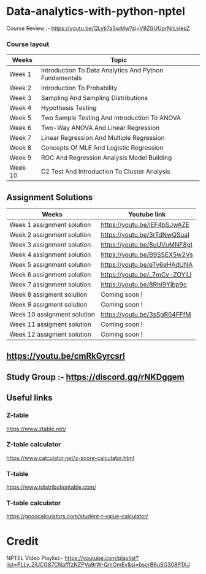 # Data-analytics-with-python-nptel

Course Review :- https://youtu.be/QLyti7a3wMw?si=V9ZGUUprNrLslesZ

### Course layout

| Weeks   |   Topic                                                   |
|---------|-----------------------------------------------------------|
| Week 1  |  Introduction To Data Analytics And Python Fundamentals  |
| Week 2  |  Introduction To Probability                             |
| Week 3  |  Sampling And Sampling Distributions                     |
| Week 4  | Hypothesis Testing                                      |
| Week 5  |  Two Sample Testing And Introduction To ANOVA            |
| Week 6  |  Two-Way ANOVA And Linear Regression                     |
| Week 7  |  Linear Regression And Multiple Regression               |
| Week 8  |  Concepts Of MLE And Logistic Regression                 |
| Week 9  |  ROC And Regression Analysis Model Building              |
| Week 10 |  C2 Test And Introduction To Cluster Analysis            |


## Assignment Solutions 


| Weeks                     | Youtube link |
|---------------------------|--------------|
|    Week 1 assignment solution |       https://youtu.be/lEF4bSJwAZE       |
|    Week 2 assignment solution                        |      https://youtu.be/3rTdNwQSuaI        |
|    Week 3 assignment solution                       |      https://youtu.be/8uUVuMNF8gI         |
|    Week 4 assignment solution                      |        https://youtu.be/B9SSEX5w2Vs        |
|    Week 5 assignment solution                     |         https://youtu.be/eTv6eHAdUNA      |
|    Week 6 assignment solution                       |          https://youtu.be/_7mCv-ZOYlU     |
|    Week 7 assignment solution                       |          https://youtu.be/8RhI9Yjbp9c     |
|    Week 8 assigment solution                       |        Coming soon !       |
|    Week 9 assigment solution                      |           Coming soon !    |
|    Week 10 assignment solution                       |     https://youtu.be/3sSgR04FFfM     |
|    Week 11 assigment solution                       |          Coming soon !     |
|    Week 12 assigment solution                       |          Coming soon !     |


## https://youtu.be/cmRkGyrcsrI

## Study Group :- https://discord.gg/rNKDggem

## Useful links
### Z-table 
https://www.ztable.net/

### Z-table calculator 
https://www.calculator.net/z-score-calculator.html

### T-table 
https://www.tdistributiontable.com/

### T-table calculator 
https://goodcalculators.com/student-t-value-calculator/

# Credit 
NPTEL
Video Playlist:- https://youtube.com/playlist?list=PLLy_2iUCG87CNafffzNZPVa9rW-QmOmEv&si=bscrB6uSG308P1XJ
